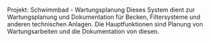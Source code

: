 Projekt: Schwimmbad - Wartungsplanung
Dieses System dient zur Wartungsplanung und Dokumentation für Becken, Filtersysteme und anderen technischen Anlagen.
Die Hauptfunktionen sind Planung von Wartungsarbeiten und die Dokumentation von diesen.
